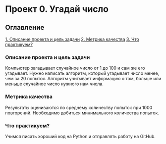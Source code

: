 # Проект 0. Угадай число

## Оглавление
[1. Описание проекта и цель задачи](https://github.com/Stwill27/Homework-Skill-Factory/tree/main/project_0#%D0%BE%D0%BF%D0%B8%D1%81%D0%B0%D0%BD%D0%B8%D0%B5-%D0%BF%D1%80%D0%BE%D0%B5%D0%BA%D1%82%D0%B0-%D0%B8-%D1%86%D0%B5%D0%BB%D1%8C-%D0%B7%D0%B0%D0%B4%D0%B0%D1%87%D0%B8)
[2. Метрика качества](https://github.com/Stwill27/Homework-Skill-Factory/tree/main/project_0#%D0%BC%D0%B5%D1%82%D1%80%D0%B8%D0%BA%D0%B0-%D0%BA%D0%B0%D1%87%D0%B5%D1%81%D1%82%D0%B2%D0%B0)
[3. Что практикуем?](https://github.com/Stwill27/Homework-Skill-Factory/tree/main/project_0#%D1%87%D1%82%D0%BE-%D0%BF%D1%80%D0%B0%D0%BA%D1%82%D0%B8%D0%BA%D1%83%D0%B5%D0%BC)

### Описание проекта и цель задачи
Компьютер загадывает случайное число от 1 до 100 и сам же его угадывает. Нужно написать алгоритм, который угадывает число менее, чем за 20 попыток. Алгоритм учитывает информацию о том, больше или меньше случайное число нужного нам числа. 

### Метрика качества
Результаты оцениваются по среднему количеству попыток при 1000 повторений. Необходимо добиться минимального количества попыток.

### Что практикуем?
Учимся писать хороший код на Python и отправлять работу на GitHub.